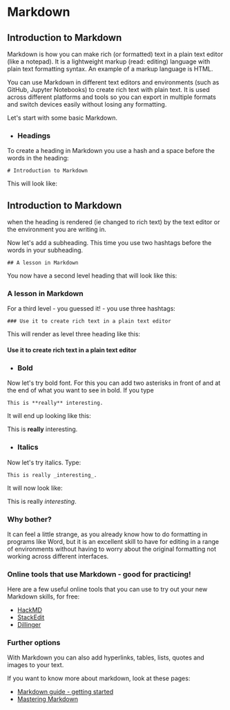 # Markdown

## Introduction to Markdown

Markdown is how you can make rich (or formatted) text in a plain text editor (like a notepad). It is a lightweight markup (read: editing) language with plain text formatting syntax. An example of a markup language is HTML.

You can use Markdown in different text editors and environments (such as GitHub, Jupyter Notebooks) to create rich text with plain text. It is used across different platforms and tools so you can export in multiple formats and switch devices easily without losing any formatting. &#x20;

Let's start with some basic Markdown.

* ### Headings

To create a heading in Markdown you use a hash and a space before the words in the heading:

&#x20; `# Introduction to Markdown`

This will look like:

## Introduction to Markdown

when the heading is rendered (ie changed to rich text) by the text editor or the environment you are writing in.

Now let's add a subheading. This time you use two hashtags before the words in your subheading.

&#x20;  `## A lesson in Markdown`

&#x20; You now have a second level heading that will look like this:

### A lesson in Markdown

For a third level - you guessed it! - you use three hashtags:

&#x20; `### Use it to create rich text in a plain text editor`

&#x20; This will render as level three heading like this:

#### Use it to create rich text in a plain text editor

* ### Bold

Now let's try bold font. For this you can add two asterisks in front of and at the end of what you want to see in bold. If you type

&#x20;  `This is **really** interesting.`

It will end up looking like this:

This is **really** interesting.

* ### Italics

Now let's try italics. Type:

&#x20;  `This is really _interesting_.`     &#x20;

It will now look like:

This is really _interesting_. &#x20;

### Why bother?

It can feel a little strange, as you already know how to do formatting in programs like Word, but it is an excellent skill to have for editing in a range of environments without having to worry about the original formatting not working across different interfaces.

### Online tools that use Markdown - good for practicing!

Here are a few useful online tools that you can use to try out your new Markdown skills, for free:

* [HackMD](https://hackmd.io/)
* [StackEdit](https://stackedit.io/)
* [Dillinger](https://dillinger.io/)

### Further options

With Markdown you can also add hyperlinks, tables, lists, quotes and images to your text.

If you want to know more about markdown, look at these pages:&#x20;

* [Markdown guide - getting started](https://www.markdownguide.org/getting-started/)
* [Mastering Markdown](https://guides.github.com/features/mastering-markdown/)
